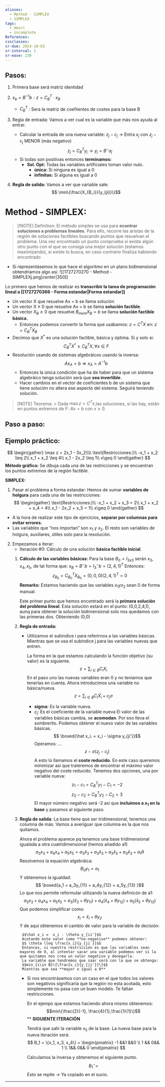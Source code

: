 ```yaml
---
aliases:
  - Method - SIMPLEX
  - SIMPLEX
tags:
  - Heuri
  - incomplete
References: 
cssclasses: 
sr-due: 2024-10-03
sr-interval: 1
sr-ease: 230
---
```

## Pasos: 
1. Primera base será matriz identidad 
2. $x_b = B^{-1}b: z = C_B^T \cdot x_B$
   + $C_B^T$ : Sera la matriz de coefiientes de costes para la base B
     
3. Regla de entrada: Vamos a ver cual es la variable que más nos ayuda al entrar.
	+ Calcular la entrada de una nueva variable: $z_j - c_j$ → Entra $x_j$ con $z_j - c_j$ MENOR (más negativo)
	  $$z_j = C_B^Ty_j \rightarrow y_j = B^-a_j$$
	+ Si todas son positivas entonces **terminamos:**
		+ **Sol. Opt:** Todas las variables artificiales toman valor nulo. 
			+ **única:** Si ninguna es igual a 0
			+ **infinitas:** Si alguna es igual a 0
4. **Regla de salida:** Vamos a ver que variable sale: 
   $$ \min\{\frac{X_{B_i}}{y_{ji}}\}$$
# Method - SIMPLEX:

> [!NOTE] Definition: 
> El método simplex se usa para **econtrar soluciones a problemas lineales**. Para ello, recorre las aristas de la región de soluciones factibles buscando puntos que resuelvan el problema. 
> Una vez encontrado un punto comprueba si existe algún otro punto con el que se consiga una mejor solución (estamos maximizando), si existe lo busca, en caso contrario finaliza habiendo encontrado 

+ Si representásemos lo que hace el algoritmo en un plano bidimensional obtendríamos algo así. 
![[1727270270 - Method - SIMPLEXj.png|center|350]]

Lo primero que hemos de realizar es **transcribir la tarea de programación lineal a [[1727270366 - Forma estandar|Forma estandar]]**

+ Un vector X que resuelve Ax = b se llama solución
+ Un vector X ≥ 0 que resuelve Ax = b se llama **solución factible**. 
+ Un vector $X_B \geq 0$ que resuelve $B_{mxm}X_B=b$ se llama **solución factible básica.**
	+ Entonces podemos convertir la forma que usábamos: $z = C^T X$  en: $z = C_B^TX_B$
+ Decimos que $X^*$ es una solución factible, básica y óptima. Si y solo si:
$$C_B^TX^* \geq C_B^TX, \forall x \in F$$
+ Resolución usando de sistemas algebráicos usando la inversa:
$$
Ax_A = b \Rightarrow x_A= A^{-1}b
$$
	+ Entonces la única condición que ha de haber para que un sistema algebráico tenga solución será que **sea invertible**.
	+ Hacer cambios en el vector de coeficientes b de un sistema que tiene solución no altera ese aspecto del sistema. Seguirá teniendo solución.


> [NOTE] Teorema: > Dada $\max z = C^Tx$,las soluciones, si las hay, están en puntos extremos de F: $Ax = b$ con $x\geq0$. 
## Paso a paso:

## Ejemplo práctico: 
$$
\begin{gather}
\max z = 2x_1 - 3x_2\\\\
\text{Restricciones:}\\
-x_1 + x_2 \leq 2\\
x_1 + x_2 \leq 4\\
x_1 - 2x_2 \leq 1\\
x\geq 0
\end{gather}
$$
**Método gráfico:**
Se dibuja cada una de las restricciones y se encuentran los puntos extremos de la región factible. 

**SIMPLEX:**
1. Pasar el problema a forma estandar: Hemos de sumar **variables de holgura** para cada una de las restricciones:
$$
\begin{gather}
\text{Restricciones:}\\
-x_1 + x_2 + x_3 = 2\\
x_1 + x_2 +  x_4 = 4\\
x_1 - 2x_2 + x_5 = 1\\
x\geq 0
\end{gather}
$$
+ A la hora de realizar este tipo de ejercicios, **separar por columnas para evitar errores.**
+ Las variables que “nos importan” son $x_1$ y $x_2$. El resto son variables de holgura, auxiliares, útiles solo para la resolución.

2. Empezamos a iterar:
	+ Iteración #0: Cálculo de una solución **básica factible inicial**. 
	1. **Cálculo de las variables básicas:** Para la base $B_0 = I_{3x3}$  serán $x_3, x_4, x_5$, de tal forma que: $x_B = B^-b = I_3^-b = (2,4,1)^T$
		Entonces: 
		$$ z_{B_0} = C_{B_0}^T X_{B_0} = (0,0,0)(2,4,1)^T = 0$$
		**Remarks:** Estamos haciendo que las variables $x_1 y x_2$ sean 0 de forma manual. 

		Este primer punto que hemos encontrado será la **primera solución del problema lineal**. Esta solución estará en el punto: (0,0,2,4,1), aunq para obtener la solución bidimensional solo nos quedamos con las primeras dos. Obteniendo (0,0)

	2. **Regla de entrada:** 
		+ Utilizamos el subindice i para referirnos a las variables básicas. Mientras que se usa el subindice j para las variables nuevas que entren.
		  
		  La forma en la que estamos calculando la función objetivo (su valor) es la siguiente. 
		  $$ z = \sum_{i\in B} C_i X_i$$
		  En el paso uno las nuevas variables eran 0 y no teníamos que tenerlas en cuenta.
		  Ahora introducimos una variable no básica/nueva.
		  $$ z = \sum_{i\in B} C_i \hat X_i + c_j \sigma $$
		  + **sigma:** Es la variable nueva.
		  + $c_j$: Es el coeficiente de la variable nueva
		  El valor de las variables básicas cambia, se **acomodan**. Por eso lleva el sombrerito. Podemos obtener el nuevo valor de las variables básicas. 
		  $$ \boxed{\hat x_i. = x_i - \sigma y_{ji'}}$$
		  Operamos: 
			…
			$$z - \sigma(z_j - c_j)$$
			A esto lo llamamos el **coste reducido**. En este caso queremos minimizar así que trateremos de encontrar el máximo valor negativo del coste reducido. 
			Tenemos dos opciones, una por variable nueva: 
			$$z_1 - c_1 = C_B^Ty_1 - C_1 = -2$$
			$$z_2 - c_2 = C_B^Ty_2- C_2 = 3$$
			El mayor número negativo será -2 así que **incluimos a $x_1$ en la base** y pasamos al siguiente paso. 
			
	3. **Regla de salida**: 
			La base tiene que ser tridimensional, tenemos una columna de más. Vamos a averiguar que columna es la que nos quitamos. 

		  Ahora el problema aparece pq tenemos una base tridimensional igualada a otra cuatridimensional (hemos añadido a1)
		  $$a_3x_3 + a_4x_4 + a_5x_5 = a_3\hat x_3 + a_3\hat x_3 + a_3\hat x_3 + a_3\hat x_3 + a_1 \theta$$
		  Resolvemos la equación algebráica: 
		  $$ B_0 y_1 = a_1$$ 
			Y obtenemos la igualdad: 
			$$ \boxed{a_1 = a_3y_{11} + a_4y_{12} + a_5y_{13} }$$
			Lo que nos permite reformular utilizando la nueva definicón de a1:
			$$a_3x_3 + a_4x_4 + a_5x_5 = a_3(\hat x_3 + \theta y_{11}) + a_4(\hat x_4+ \theta y_{12})  + a_5(\hat x_5 + \theta y_{13})$$
			Que podemos simplificar como: 
			$$x_i = \hat x_i + \theta y_{ii'}$$
			Y de aquí obtenemos el cambio de valor para la variable de decisión: 
			
			$$\hat x_i =  x_i - \theta y_{ii'}$$
			Acotando este valor como **no-negativo** podemos obtener: 
			$$ \theta \leq \frac{x_i}{y_{ji`}}$$
			Entonces, si nuestra restricción es que las variables sean mayores de 0, al intentar sacar una variable podemos ver si la que quitamos nos crea un valor negativo y denegarla.
			La variable que tendremos que saar será con la que se obtenga: 
			$$min_{i\in B}\{\frac{x_i}{y_{ji'}}\}$$
			Mientras que sea **mayor o igual a 0**
		+ Si nos encontrásemos con un caso en el que todos los valores son negativos significaría que la región no esta acotada, esto simplemente no pasa con un buen modelo. Te faltan restricciones.
		  
			En el ejempo que estamos haciendo ahora mismo obtenemos: 
			$$min\{\frac{2}{-1}, \frac{4}{1},\frac{1}{1}\}$$
			**
			**SIGUIENTE ITERACIÓN**
			
			Tendrá que salir la variable $x_5$ de la base.
			La nueva base para la nueva iteración será: 
			$$ B_1 = \{x_1, x_3, x_4\} = \begin{pmatrix}
-1 &&1 &&0 \\ 1 && 0&& 1 \\ 1&& 0&& 0
\end{pmatrix} $$

			Calculamos la inversa y obtenemos el siguiente punto. 
			$$ B_1 ^- = $$ 
		Esto se repite → Ya copiado en el sucio. 
		
***